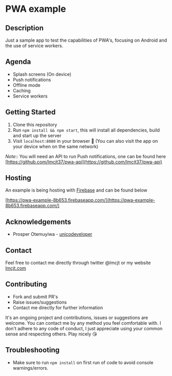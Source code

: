 # PWA example

## Description
Just a sample app to test the capabilities of PWA's, focusing on Android and the use of service workers.

## Agenda
* Splash screens (On device)
* Push notifications
* Offline mode
* Caching
* Service workers

## Getting Started
1. Clone this repository
2. Run `npm install && npm start`, this will install all dependencies, build and start up the server
3. Visit `localhost:8080` in your browser :rocket: (You can also visit the app on your device when on the same network)

_Note_:: You will need an API to run Push notifications, one can be found here [https://github.com/lmcjt37/pwa-api](https://github.com/lmcjt37/pwa-api)

## Hosting

An example is being hosting with [Firebase](https://firebase.google.com) and can be found below

[https://pwa-example-8b653.firebaseapp.com/](https://pwa-example-8b653.firebaseapp.com/)

## Acknowledgements
* Prosper Otemuyiwa - [unicodeveloper](https://github.com/unicodeveloper)

## Contact
Feel free to contact me directly through twitter @lmcjt or my website [lmcjt.com](http://lmcjt.com)

## Contributing
- Fork and submit PR's
- Raise issues/suggestions
- Contact me directly for further information

It's an ongoing project and contributions, issues or suggestions are welcome. You can contact me by any method you feel comfortable with. I don't adhere to any code of conduct, I just appreciate using your common sense and respecting others. Play nicely :kissing_heart:

## Troubleshooting
- Make sure to run `npm install` on first run of code to avoid console warnings/errors.
